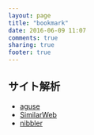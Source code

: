```yaml
---
layout: page
title: "bookmark"
date: 2016-06-09 11:07
comments: true
sharing: true
footer: true
---
```


## サイト解析
- [aguse](https://www.aguse.jp/)
- [SimilarWeb](https://www.similarweb.com/)
- [nibbler](http://nibbler.silktide.com/)
